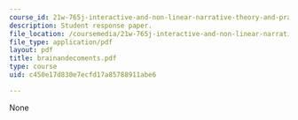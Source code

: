 ```yaml
---
course_id: 21w-765j-interactive-and-non-linear-narrative-theory-and-practice-spring-2004
description: Student response paper.
file_location: /coursemedia/21w-765j-interactive-and-non-linear-narrative-theory-and-practice-spring-2004/c450e17d830e7ecfd17a85788911abe6_brainandecoments.pdf
file_type: application/pdf
layout: pdf
title: brainandecoments.pdf
type: course
uid: c450e17d830e7ecfd17a85788911abe6

---
```

None